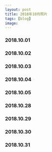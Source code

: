 ```yaml
---
layout: post
title: 2018年10月照片
tags: [blog]
image:
---
```


### 2018.10.01

<ul id="image-2018-10-01" class="image-gallery"></ul>

### 2018.10.02

<ul id="image-2018-10-02" class="image-gallery"></ul>

### 2018.10.03

<ul id="image-2018-10-03" class="image-gallery"></ul>

### 2018.10.04

<ul id="image-2018-10-04" class="image-gallery"></ul>

### 2018.10.05

<ul id="image-2018-10-05" class="image-gallery"></ul>

### 2018.10.28

<ul id="image-2018-10-28" class="image-gallery"></ul>

### 2018.10.29

<ul id="image-2018-10-29" class="image-gallery"></ul>

### 2018.10.30

<ul id="image-2018-10-30" class="image-gallery"></ul>

### 2018.10.31

<ul id="image-2018-10-31" class="image-gallery"></ul>